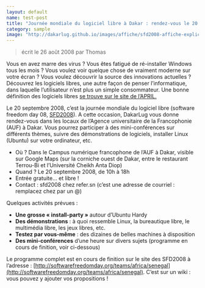 ```yaml
---
layout: default
name: test-post
title: "Journée mondiale du logiciel libre à Dakar : rendez-vous le 20 septembre à l'AUF !"
category: sample
image: "http://dakarlug.github.io/images/affiche/sfd2008-affiche-explications.png"
---
```


> écrit le 26 août 2008 par Thomas

Vous en avez marre des virus ? Vous êtes fatigué de ré-installer Windows tous les mois ? Vous voulez voir quelque chose de vraiment moderne sur votre écran ? Vous voulez découvrir la source des innovations actuelles ? Découvrez les logiciels libres, une autre façon de penser l’informatique, dans laquelle l’utilisateur n’est plus un simple consommateur. Une bonne définition des logiciels libres [se trouve sur le site de l’APRIL.](http://april.org/articles/intro/ll.html)

Le 20 septembre 2008, c’est la journée mondiale du logiciel libre (software freedom day 08, [SFD2008](http://softwarefreedomday.org/)). A cette occasion, DakarLug vous donne rendez-vous dans les locaux de l’Agence universitaire de la Francophonie (AUF) à Dakar. Vous pourrez participer à des mini-conférences sur différents thèmes, suivre des démonstrations de logiciels, installer Linux (Ubuntu) sur votre ordinateur, etc.

* Où ? Dans le Campus numérique francophone de l’AUF à Dakar, visible sur Google Maps (sur la corniche ouest de Dakar, entre le restaurant Terrou-Bi et l’Université Cheikh Anta Diop)
* Quand ? Le 20 septembre 2008, de 10h à 18h
* Entrée gratuite… et libre !
* Contact : sfd2008 chez refer.sn (c’est une adresse de courriel : remplacez chez par un @)

Quelques activités prévues :

* **Une grosse « install-party »** autour d’Ubuntu Hardy
* **Des démonstrations** : à quoi ressemble Linux,  la bureautique libre, le multimédia libre, les jeux libres, etc.
* **Testez par vous-même** : des dizaines de belles machines à disposition
* **Des mini-conférences** d’une heure sur divers sujets (programme en cours de finition, voir ci-dessous)

Le programme complet est en cours de finition sur le site des SFD2008 à l’adresse : [http://softwarefreedomday.org/teams/africa/senegal](http://softwarefreedomday.org/teams/africa/senegal). C’est sur un wiki : vous pouvez y ajouter vos propositions !
